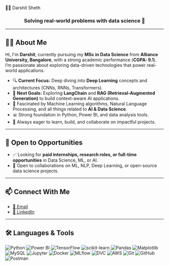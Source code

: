 👨‍💻 Darshit Sheth  

<h3 align="center">Solving real-world problems with data science 🚀</h3>


---

## 🧑‍🚀 About Me


Hi, I'm **Darshit**, currently pursuing my **MSc in Data Science** from **Alliance University, Bangalore**, with a strong academic performance (**CGPA: 9.1**). I’m passionate about exploring data-driven technologies that power real-world applications.

- 🔍 **Current Focus:** Deep diving into **Deep Learning** concepts and architectures (CNNs, RNNs, Transformers).
- 🤖 **Next Goals:** Exploring **LangChain** and **RAG (Retrieval-Augmented Generation)** to build context-aware AI applications.
- 🧠 Fascinated by Machine Learning algorithms, Natural Language Processing, and all things related to **AI & Data Science**.
- 📊 Strong foundation in Python, Power BI, and data analysis tools.
- 🔬 Always eager to learn, build, and collaborate on impactful projects.

---

## 💼 Open to Opportunities

- ✅ Looking for **paid internships, research roles, or full-time opportunities** in Data Science, ML, or AI.
- 🤝 Open to collaborations on ML, NLP, Deep Learning, or open-source data science projects.

---

## 📫 Connect With Me

- [📧 Email](mailto:darshitshethofficial222@gmail.com)
- [💼 LinkedIn](https://www.linkedin.com/in/darshit-sheth/)

---

## 🛠️ Languages & Tools

![Python](https://img.shields.io/badge/-Python-3776AB?logo=python&logoColor=white)
![Power BI](https://img.shields.io/badge/-PowerBI-F2C811?logo=powerbi&logoColor=black)
![TensorFlow](https://img.shields.io/badge/-TensorFlow-FF6F00?logo=tensorflow&logoColor=white)
![scikit-learn](https://img.shields.io/badge/-Scikit--Learn-F7931E?logo=scikit-learn&logoColor=white)
![Pandas](https://img.shields.io/badge/-Pandas-150458?logo=pandas&logoColor=white)
![Matplotlib](https://img.shields.io/badge/-Matplotlib-11557C?logo=matplotlib&logoColor=white)
![MySQL](https://img.shields.io/badge/-MySQL-4479A1?logo=mysql&logoColor=white)
![Jupyter](https://img.shields.io/badge/-Jupyter-DA5B0B?logo=jupyter&logoColor=white)
![Docker](https://img.shields.io/badge/-Docker-2496ED?logo=docker&logoColor=white)
![MLflow](https://img.shields.io/badge/-MLflow-015CAB?logo=mlflow&logoColor=white)
![DVC](https://img.shields.io/badge/-DVC-945DD6?logo=dvc&logoColor=white)
![AWS](https://img.shields.io/badge/-AWS-232F3E?logo=amazon-aws&logoColor=white)
![Git](https://img.shields.io/badge/-Git-F05032?logo=git&logoColor=white)
![GitHub](https://img.shields.io/badge/-GitHub-181717?logo=github&logoColor=white)
![Postman](https://img.shields.io/badge/-Postman-FF6C37?logo=postman&logoColor=white)


